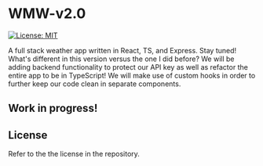 # WMW-v2.0

[![License: MIT](https://img.shields.io/badge/License-MIT-yellow.svg)](https://opensource.org/licenses/MIT)

A full stack weather app written in React, TS, and Express. Stay tuned! What's different in this version versus the one I did before? We will be adding backend functionality to protect our API key as well as refactor the entire app to be in TypeScript! We will make use of custom hooks in order to further keep our code clean in separate components.

## Work in progress!

## License

Refer to the the license in the repository.
